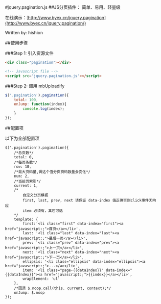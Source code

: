 
#jquery.pagination.js
##JS分页插件： 简单、易用、轻量级


在线演示：[http://www.byex.cn/jquery.pagination](http://www.byex.cn/jquery.pagination/)

Written by: hishion

##使用步骤

###Step 1: 引入资源文件


```html
<div class="pagination"></div>

<!-- Javascript file -->
<script src="jquery.pagination.js"></script>
```


###Step 2: 调用 mbUploadify 

```javascript
$('.pagination').pagination({
    total: 100,
    onJump: function(index){
        console.log(index);
    }
}); 
```

##配置项

以下为全部配置项
```
$('.pagination').pagination({
    /*总页数*/
    total: 0,
    /*每页条数*/
    row: 10,
    /*最大页码量,调这个值分页页码数量会变化*/
    num: 2,
    /*当前页索引*/
    current: 1,
    /*
        自定义分页模板
        first, last, prev, next 请保证 data-index 值正确否则click事件无响应
        item 必须有，其它可选
    */
    template: {
        first:'<li class="first" data-index="first"><a href="javascript:;">首页</a></li>',
        last: '<li class="last" data-index="last"><a href="javascript:;">最后一页</a></li>',
        prev: '<li class="prev" data-index="prev"><a href="javascript:;">上一页</a></li>',
        next: '<li class="next" data-index="next"><a href="javascript:;">下一页</a></li>',
        ellipsis: '<li class="ellipsis" data-index="ellipsis"><a href="javascript:;">...</a></li>',
        item: '<li class="page-{{dataIndex}}" data-index="{{dataIndex}}"><a href="javascript:;">{{index}}</a></li>',
        wrapElement: 'ul'
    },
    /*回调 $.noop.call(this, current, context);*/
    onJump: $.noop
}); 
```

